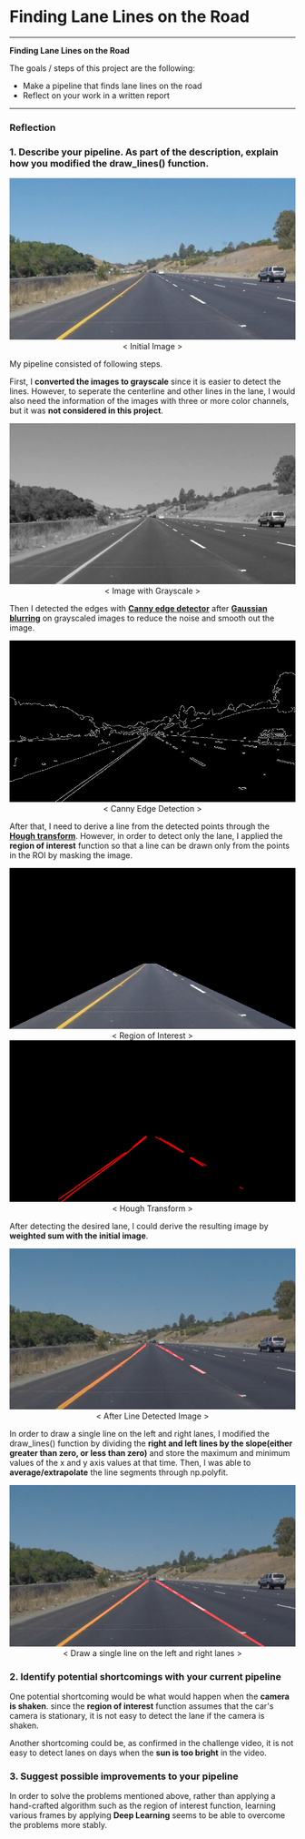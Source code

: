 # **Finding Lane Lines on the Road** 

---

**Finding Lane Lines on the Road**

The goals / steps of this project are the following:

* Make a pipeline that finds lane lines on the road
* Reflect on your work in a written report

---

### Reflection

### 1. Describe your pipeline. As part of the description, explain how you modified the draw_lines() function.

<p align="center">
<img src="assets/solidYellowCurve_Initial.jpg" alt="alt text" />
< Initial Image >

My pipeline consisted of following steps.

First, I **converted the images to grayscale** since it is easier to detect the lines. However, to seperate the centerline and other lines in the lane, I would also need the information of the images with three or more color channels, but it was **not considered in this project**.
<p align="center">
<img src="assets/solidYellowCurve_Gray.jpg" alt="alt text" />
< Image with Grayscale > 

Then I detected the edges with **[Canny edge detector](https://en.wikipedia.org/wiki/Canny_edge_detector)** after **[Gaussian blurring](https://en.wikipedia.org/wiki/Gaussian_blur)** on grayscaled images to reduce the noise and smooth out the image.
<p align="center">
<img src="assets/solidYellowCurve_Canny.jpg" alt="alt text" />
< Canny Edge Detection > 

After that, I need to derive a line from the detected points through the **[Hough transform](https://en.wikipedia.org/wiki/Hough_transform)**. However, in order to detect only the lane, I applied the **region of interest** function so that a line can be drawn only from the points in the ROI by masking the image.
<p align="center">
<img src="assets/solidYellowCurve_ROI.jpg" alt="alt text" />
< Region of Interest >
<img src="assets/solidYellowCurve_Hough.jpg" alt="alt text" />
< Hough Transform >

After detecting the desired lane, I could derive the resulting image by **weighted sum with the initial image**.
<p align="center">
<img src="assets/solidYellowCurve.jpg" alt="alt text" />
< After Line Detected Image >

In order to draw a single line on the left and right lanes, I modified the draw_lines() function by dividing the **right and left lines by the slope(either greater than zero, or less than zero)** and store the maximum and minimum values ​​of the x and y axis values ​​at that time. Then, I was able to **average/extrapolate** the line segments through np.polyfit.
<p align="center">
<img src="assets/solidYellowCurve_Final.jpg" alt="alt text" />
< Draw a single line on the left and right lanes >


### 2. Identify potential shortcomings with your current pipeline


One potential shortcoming would be what would happen when the **camera is shaken**. since the **region of interest** function assumes that the car's camera is stationary, it is not easy to detect the lane if the camera is shaken.

Another shortcoming could be, as confirmed in the challenge video, it is not easy to detect lanes on days when the **sun is too bright** in the video.


### 3. Suggest possible improvements to your pipeline

In order to solve the problems mentioned above, rather than applying a hand-crafted algorithm such as the region of interest function, learning various frames by applying **Deep Learning** seems to be able to overcome the problems more stably.
